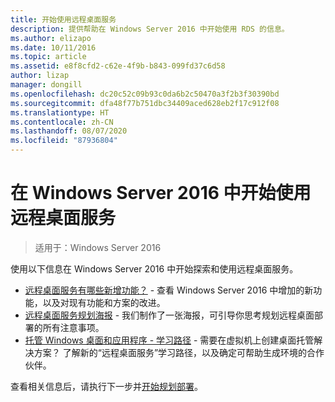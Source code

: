 ```yaml
---
title: 开始使用远程桌面服务
description: 提供帮助在 Windows Server 2016 中开始使用 RDS 的信息。
ms.author: elizapo
ms.date: 10/11/2016
ms.topic: article
ms.assetid: e8f8cfd2-c62e-4f9b-b843-099fd37c6d58
author: lizap
manager: dongill
ms.openlocfilehash: dc20c52c09b93c0da6b2c50470a3f2b3f30390bd
ms.sourcegitcommit: dfa48f77b751dbc34409aced628eb2f17c912f08
ms.translationtype: HT
ms.contentlocale: zh-CN
ms.lasthandoff: 08/07/2020
ms.locfileid: "87936804"
---
```

# <a name="get-started-with-remote-desktop-services-in-windows-server-2016"></a>在 Windows Server 2016 中开始使用远程桌面服务

> 适用于：Windows Server 2016

使用以下信息在 Windows Server 2016 中开始探索和使用远程桌面服务。

- [远程桌面服务有哪些新增功能？](rds-whats-new.md) - 查看 Windows Server 2016 中增加的新功能，以及对现有功能和方案的改进。
- [远程桌面服务规划海报](rds-poster.md) - 我们制作了一张海报，可引导你思考规划远程桌面部署的所有注意事项。
- [托管 Windows 桌面和应用程序 - 学习路径](rds-hosting-partners.md) - 需要在虚拟机上创建桌面托管解决方案？ 了解新的“远程桌面服务”学习路径，以及确定可帮助生成环境的合作伙伴。

查看相关信息后，请执行下一步并[开始规划部署](rds-plan-and-design.md)。